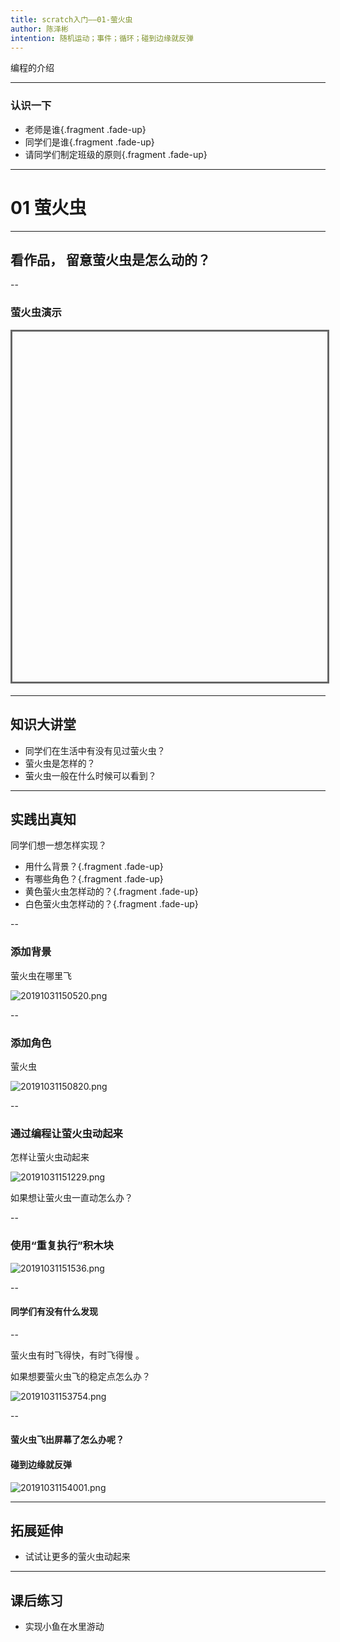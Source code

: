 ```yaml
---
title: scratch入门——01-萤火虫
author: 陈泽彬
intention: 随机运动；事件；循环；碰到边缘就反弹
---
```


编程的介绍

---

### 认识一下
- 老师是谁{.fragment .fade-up}
- 同学们是谁{.fragment .fade-up}
- 请同学们制定班级的原则{.fragment .fade-up}

---

# 01 萤火虫

---

## 看作品， 留意萤火虫是怎么动的？

--


### 萤火虫演示

<iframe data-src="https://kada.163.com/project/3999135-2506047.htm" width="800" height="560" frameborder="0" marginwidth="0" marginheight="0" scrolling="yes" style="border:3px solid #666; margin-bottom:5px; max-width: 100%;" allowfullscreen=""></iframe>



---

## 知识大讲堂

* 同学们在生活中有没有见过萤火虫？
* 萤火虫是怎样的？
* 萤火虫一般在什么时候可以看到？

---

## 实践出真知


同学们想一想怎样实现？

- 用什么背景？{.fragment .fade-up}
- 有哪些角色？{.fragment .fade-up}
- 黄色萤火虫怎样动的？{.fragment .fade-up}
- 白色萤火虫怎样动的？{.fragment .fade-up}

--

### 添加背景
萤火虫在哪里飞

![20191031150520.png](https://i.loli.net/2019/10/31/CnN4lqOuPaVTxQj.png)

--

### 添加角色
萤火虫

![20191031150820.png](https://i.loli.net/2019/10/31/vVD617wojGPaQnb.png)

--

### 通过编程让萤火虫动起来
怎样让萤火虫动起来

![20191031151229.png](https://i.loli.net/2019/10/31/8rcxznEpFIUJQva.png)

如果想让萤火虫一直动怎么办？

--

### 使用“重复执行”积木块
![20191031151536.png](https://i.loli.net/2019/10/31/u3ti1gcTCxlvmhN.png)

--

####  同学们有没有什么发现

--

萤火虫有时飞得快，有时飞得慢  。

如果想要萤火虫飞的稳定点怎么办？

![20191031153754.png](https://i.loli.net/2019/10/31/XRic9Ev8ouTyedz.png)

--

#### 萤火虫飞出屏幕了怎么办呢？
#### 碰到边缘就反弹
![20191031154001.png](https://i.loli.net/2019/10/31/y8i2rkuxbZhKvUt.png)

---

## 拓展延伸
* 试试让更多的萤火虫动起来

---

## 课后练习
* 实现小鱼在水里游动

 
